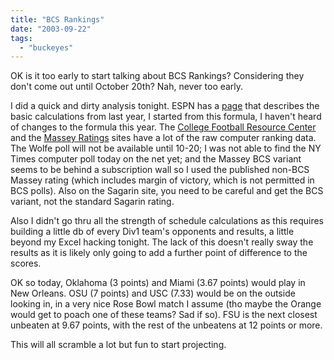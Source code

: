 ```yaml
---
title: "BCS Rankings"
date: "2003-09-22"
tags: 
  - "buckeyes"
---
```


OK is it too early to start talking about BCS Rankings? Considering they don't come out until October 20th? Nah, never too early.  
  
I did a quick and dirty analysis tonight. ESPN has a [page](http://espn.go.com/abcsports/bcs/rankings_full/2002-2003.html) that describes the basic calculations from last year, I started from this formula, I haven't heard of changes to the formula this year. The [College Football Resource Center](http://www.cfrc.com/ "Home") and the [Massey Ratings](http://www.mratings.com/cf/compare.htm) sites have a lot of the raw computer ranking data. The Wolfe poll will not be available until 10-20; I was not able to find the NY Times computer poll today on the net yet; and the Massey BCS variant seems to be behind a subscription wall so I used the published non-BCS Massey rating (which includes margin of victory, which is not permitted in BCS polls). Also on the Sagarin site, you need to be careful and get the BCS variant, not the standard Sagarin rating.  
  
Also I didn't go thru all the strength of schedule calculations as this requires building a little db of every Div1 team's opponents and results, a little beyond my Excel hacking tonight. The lack of this doesn't really sway the results as it is likely only going to add a further point of difference to the scores.  
  
OK so today, Oklahoma (3 points) and Miami (3.67 points) would play in New Orleans. OSU (7 points) and USC (7.33) would be on the outside looking in, in a very nice Rose Bowl match I assume (tho maybe the Orange would get to poach one of these teams? Sad if so). FSU is the next closest unbeaten at 9.67 points, with the rest of the unbeatens at 12 points or more.  
  
This will all scramble a lot but fun to start projecting.
